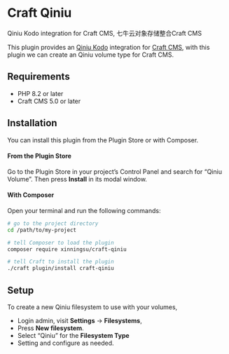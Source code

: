 # Craft Qiniu
Qiniu Kodo integration for Craft CMS, 七牛云对象存储整合Craft CMS

This plugin provides an [Qiniu Kodo](https://www.qiniu.com/products/kodo) integration for [Craft CMS](https://craftcms.com/), with this plugin we can create an Qiniu volume type for Craft CMS.

## Requirements

- PHP 8.2 or later
- Craft CMS 5.0 or later

## Installation

You can install this plugin from the Plugin Store or with Composer.

#### From the Plugin Store

Go to the Plugin Store in your project’s Control Panel and search for “Qiniu Volume”. Then press **Install** in its modal window.

#### With Composer

Open your terminal and run the following commands:

```bash
# go to the project directory
cd /path/to/my-project

# tell Composer to load the plugin
composer require xinningsu/craft-qiniu

# tell Craft to install the plugin
./craft plugin/install craft-qiniu
```

## Setup

To create a new Qiniu filesystem to use with your volumes,

- Login admin, visit **Settings** → **Filesystems**,
- Press **New filesystem**.
- Select “Qiniu” for the **Filesystem Type**
- Setting and configure as needed.
